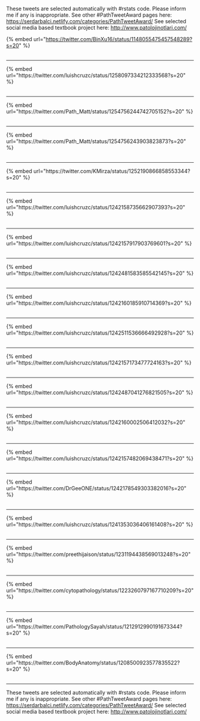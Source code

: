 

These tweets are selected automatically with #rstats code. Please inform me if any is inappropriate.
See other #PathTweetAward pages here: https://serdarbalci.netlify.com/categories/PathTweetAward/ 
See selected social media based textbook project here: http://www.patolojinotlari.com/

{% embed url="https://twitter.com/BinXu16/status/1148055475457548289?s=20" %}<br>
<br>
<hr>
{% embed url="https://twitter.com/luishcruzc/status/1258097334212333568?s=20" %}<br>
<br>
<hr>
{% embed url="https://twitter.com/Path_Matt/status/1254756244742705152?s=20" %}<br>
<br>
<hr>
{% embed url="https://twitter.com/Path_Matt/status/1254756243903823873?s=20" %}<br>
<br>
<hr>
{% embed url="https://twitter.com/KMirza/status/1252190866858553344?s=20" %}<br>
<br>
<hr>
{% embed url="https://twitter.com/luishcruzc/status/1242158735662907393?s=20" %}<br>
<br>
<hr>
{% embed url="https://twitter.com/luishcruzc/status/1242157917903769601?s=20" %}<br>
<br>
<hr>
{% embed url="https://twitter.com/luishcruzc/status/1242481583585542145?s=20" %}<br>
<br>
<hr>
{% embed url="https://twitter.com/luishcruzc/status/1242160185910714369?s=20" %}<br>
<br>
<hr>
{% embed url="https://twitter.com/luishcruzc/status/1242511536666492928?s=20" %}<br>
<br>
<hr>
{% embed url="https://twitter.com/luishcruzc/status/1242157173477724163?s=20" %}<br>
<br>
<hr>
{% embed url="https://twitter.com/luishcruzc/status/1242487041276821505?s=20" %}<br>
<br>
<hr>
{% embed url="https://twitter.com/luishcruzc/status/1242160002506412032?s=20" %}<br>
<br>
<hr>
{% embed url="https://twitter.com/luishcruzc/status/1242157482069438471?s=20" %}<br>
<br>
<hr>
{% embed url="https://twitter.com/DrGeeONE/status/1242178549303382016?s=20" %}<br>
<br>
<hr>
{% embed url="https://twitter.com/luishcruzc/status/1241353036406161408?s=20" %}<br>
<br>
<hr>
{% embed url="https://twitter.com/preethijaison/status/1231194438569013248?s=20" %}<br>
<br>
<hr>
{% embed url="https://twitter.com/cytopathology/status/1223260797167710209?s=20" %}<br>
<br>
<hr>
{% embed url="https://twitter.com/PathologySayah/status/1212912990191673344?s=20" %}<br>
<br>
<hr>
{% embed url="https://twitter.com/BodyAnatomy/status/1208500923577835522?s=20" %}<br>
<br>
<hr>


These tweets are selected automatically with #rstats code. Please inform me if any is inappropriate.
See other #PathTweetAward pages here: https://serdarbalci.netlify.com/categories/PathTweetAward/ 
See selected social media based textbook project here: http://www.patolojinotlari.com/
